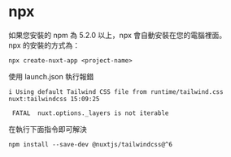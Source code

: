 # npx
如果您安裝的 npm 為 5.2.0 以上，npx 會自動安裝在您的電腦裡面。  
npx 的安裝的方式為：  
```
npx create-nuxt-app <project-name>
```
使用 launch.json 執行報錯
```
i Using default Tailwind CSS file from runtime/tailwind.css             nuxt:tailwindcss 15:09:25

 FATAL  nuxt.options._layers is not iterable 
```
在執行下面指令即可解決
```
npm install --save-dev @nuxtjs/tailwindcss@^6
```
